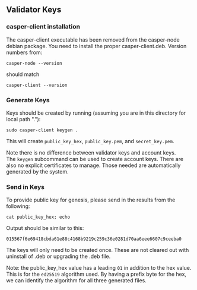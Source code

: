 ## Validator Keys  

### casper-client installation

The casper-client executable has been removed from the casper-node debian package. 
You need to install the proper casper-client.deb.  Version numbers from:

`casper-node --version`

should match

`casper-client --version`

### Generate Keys

Keys should be created by running (assuming you are in this directory for local path "."):

`sudo casper-client keygen .`

This will create `public_key_hex`, `public_key.pem`, and `secret_key.pem`. 

Note there is no difference between validator keys and account keys.  
The `keygen` subcommand can be used to create account keys. There are also
no explicit certificates to manage. Those needed are automatically generated by the system.

### Send in Keys

To provide public key for genesis, please send in the results from the following:

`cat public_key_hex; echo`

Output should be similar to this: 

`015567f6e69418cbda61e88c4168b9219c259c36e0281d70aa6eee6607c9ceeba0`

The keys will only need to be created once. These are not cleared out with uninstall of .deb or upgrading
the .deb file.

Note: the public_key_hex value has a leading `01` in addition to the hex value. This is for the `ed25519` 
algorithm used. By having a prefix byte for the hex, we can identify the algorithm for all three generated files. 